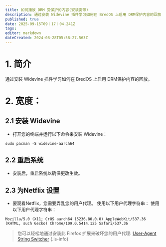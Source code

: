 ```yaml
---
title: 如何播放 DRM 受保护的内容(安装宽带)
description: 通过安装 Widevine 插件学习如何在 BredOS 上启用 DRM保护内容的回放
published: true
date: 2025-09-15T09：17：04.241Z
tags:
editor: markdown
dateCreated: 2024-08-28T05:58:27.563Z
---
```


# 1. 简介

通过安装 Widevine 插件学习如何在 BredOS 上启用 DRM保护内容的回放。

# 2. 宽度：

## 2.1 安装 Widevine

- 打开您的终端并运行以下命令来安装 Widevine：

```
sudo pacman -S widevine-aarch64
```

## 2.2 重启系统

- 安装后，重启系统以确保更改生效。

## 2.3 为Netflix 设置

- 要观看Netflix，您需要弄乱您的用户代理。 使用以下用户代理字符串： 使用以下用户代理字符串：

```
Mozilla/5.0 (X11; CrOS aarch64 15236.80.0.0) AppleWebKit/537.36 (KHTML, such Gecko) Chrome/109.0.5414.125 Safari/537.36
```

> 您可以轻松地通过安装此 Firefox 扩展来破坏您的用户代理: [User-Agent String Switcher](https://addons.mozilla.org/en-GB/firefox/addon/user-agent-string-switcher/)
> {.is-info}


